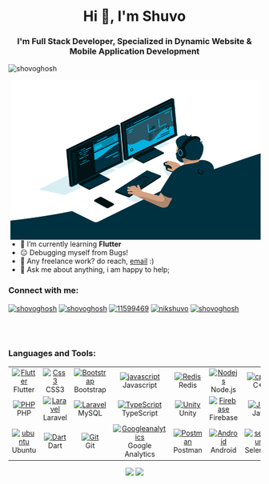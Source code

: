 <h1 align="center">Hi 👋, I'm Shuvo</h1>
<h3 align="center">I'm Full Stack Developer, Specialized in Dynamic Website & Mobile Application Development</h3>

<p align="left"> <img src="https://komarev.com/ghpvc/?username=shovoghosh&label=Profile%20views&color=0e75b6&style=flat" alt="shovoghosh" /> </p>


<img align="right" alt="GIF" src="https://github.com/shovoghosh/shovoghosh/blob/main/code.gif?raw=true" width="500" height="320" />
<br />

- 🌱 I’m currently learning **Flutter**      
- 😐 Debugging myself from Bugs!
- 💼 Any freelance work? do reach, [email](mailto:shovoghosh@outlook.com) :)
- 💬 Ask me about anything, i am happy to help;
 

<h3 align="left">Connect with me:</h3>
<p align="left">
<a href="https://twitter.com/shovoghosh" target="blank"><img align="center" src="https://raw.githubusercontent.com/rahuldkjain/github-profile-readme-generator/master/src/images/icons/Social/twitter.svg" alt="shovoghosh" height="30" width="40" /></a>
<a href="https://linkedin.com/in/shovoghosh" target="blank"><img align="center" src="https://raw.githubusercontent.com/rahuldkjain/github-profile-readme-generator/master/src/images/icons/Social/linked-in-alt.svg" alt="shovoghosh" height="30" width="40" /></a>
<a href="https://stackoverflow.com/users/11599469" target="blank"><img align="center" src="https://raw.githubusercontent.com/rahuldkjain/github-profile-readme-generator/master/src/images/icons/Social/stack-overflow.svg" alt="11599469" height="30" width="40" /></a>
<a href="https://fb.com/nikshuvo" target="blank"><img align="center" src="https://raw.githubusercontent.com/rahuldkjain/github-profile-readme-generator/master/src/images/icons/Social/facebook.svg" alt="nikshuvo" height="30" width="40" /></a>
<a href="https://www.hackerrank.com/shovoghosh" target="blank"><img align="center" src="https://raw.githubusercontent.com/rahuldkjain/github-profile-readme-generator/master/src/images/icons/Social/hackerrank.svg" alt="shovoghosh" height="30" width="40" /></a>
</p>
<br />
<br />
<h3 align="left">Languages and Tools:</h3>


<table align="center">
  <tr>
      <td align="center" width="96">
      <a href="#Flutter">
        <img src="https://www.vectorlogo.zone/logos/flutterio/flutterio-icon.svg" width="48" height="48" alt="Flutter" />
      </a>
      <br>Flutter
    </td>
    <td align="center" width="96">
      <a href="#css3">
        <img src="https://upload.wikimedia.org/wikipedia/commons/thumb/6/62/CSS3_logo.svg/48px-CSS3_logo.svg.png" width="48" height="48" alt="Css3" />
      </a>
      <br>CSS3
    </td>
     <td align="center" width="96">
      <a href="#bootstrap">
        <img src="https://cdn.worldvectorlogo.com/logos/bootstrap-4.svg" width="48" height="48" alt="Bootstrap" />
      </a>
      <br>Bootstrap
    </td>
     <td align="center" width="96">
      <a href="#js">
        <img src="https://upload.wikimedia.org/wikipedia/commons/thumb/9/99/Unofficial_JavaScript_logo_2.svg/1024px-Unofficial_JavaScript_logo_2.svg.png" width="48" height="48" alt="javascript" />
      </a>
      <br>Javascript
    </td>
     <td align="center" width="96">
      <a href="#Redis">
        <img src="https://www.vectorlogo.zone/logos/redis/redis-icon.svg" width="48" height="48" alt="Redis" />
      </a>
      <br>Redis
    </td>
     <td align="center" width="96">
      <a href="#Nodejs">
        <img src="https://www.vectorlogo.zone/logos/nodejs/nodejs-icon.svg" width="48" height="48" alt="Nodejs" />
      </a>
      <br>Node.js
    </td>
	<td align="center" width="96">
      <a href="#cplus">
        <img src="https://cdn.worldvectorlogo.com/logos/c.svg" width="48" height="48" alt="cplus" />
      </a>
      <br>C++
    </td>
	<td align="center" width="96">
      <a href="#Angular">
        <img src="https://www.vectorlogo.zone/logos/angular/angular-icon.svg" width="48" height="48" alt="Angular" />
      </a>
      <br>Angular.JS
    </td>
	
  </tr>

  <tr>
     <td align="center" width="96">
      <a href="#nuxtjs" >
        <img src="https://i.ibb.co/LzmYpDX/146-1466902-php-logo-png-transparent-php-logo-png-png-removebg-preview.png" width="48" height="48" alt="PHP" />
      </a>
      <br>PHP
    </td>
      <td align="center" width="96">
      <a href="#laravel">
        <img src="https://cdn.worldvectorlogo.com/logos/laravel-2.svg" width="48" height="48" alt="Laravel" />
      </a>
      <br>Laravel
    </td>
      <td align="center" width="96">
      <a href="#laravel">
        <img src="https://www.logo.wine/a/logo/MySQL/MySQL-Logo.wine.svg" width="48" height="48" alt="Laravel" />
      </a>
      <br>MySQL
    </td>
     <td align="center" width="96">
      <a href="#ts">
        <img src="https://upload.wikimedia.org/wikipedia/commons/thumb/4/4c/Typescript_logo_2020.svg/1200px-Typescript_logo_2020.svg.png" width="48" height="48" alt="TypeScript" />
      </a>
      <br>TypeScript
    </td>
     <td align="center" width="96">
        <a href="#Unity">
            <img src="https://www.vectorlogo.zone/logos/unity3d/unity3d-icon.svg" width="48" height="48"
                alt="Unity" />
        </a>
        <br>Unity
    </td>
    <td align="center" width="96">
        <a href="#Firebase">
            <img src="https://www.vectorlogo.zone/logos/firebase/firebase-icon.svg" width="48"
                height="48" alt="Firebase" />
        </a>
        <br>Firebase
    </td>
	<td align="center" width="96">
      <a href="#Java">
        <img src="https://www.vectorlogo.zone/logos/java/java-icon.svg" width="48" height="48" alt="Java" />
      </a>
      <br>Java
    </td>
	<td align="center" width="96">
      <a href="#photoshop">
        <img src="https://cdn.worldvectorlogo.com/logos/photoshop-cc-4.svg" width="48" height="48" alt="photoshop" />
      </a>
      <br>Photoshop
    </td>
  </tr>
   <tr>
      <td align="center" width="96">
      <a href="#ubuntu" >
        <img src="https://www.vectorlogo.zone/logos/ubuntu/ubuntu-icon.svg" width="48" height="48" alt="ubuntu" />
      </a>
      <br>Ubuntu
    </td>
     <td align="center" width="96">
      <a href="#dart">
        <img src="https://www.vectorlogo.zone/logos/dartlang/dartlang-icon.svg" width="48" height="48" alt="Dart" />
      </a>
      <br>Dart
    </td>
      <td align="center" width="96">
      <a href="#git" >
        <img src="https://upload.wikimedia.org/wikipedia/commons/thumb/3/3f/Git_icon.svg/1200px-Git_icon.svg.png" width="48" height="48" alt="Git" />
      </a>
      <br>Git
    </td>
      <td align="center"  width="96">
      <a href="#Googleanalytics">
        <img src="https://www.vectorlogo.zone/logos/google_analytics/google_analytics-icon.svg" width="48" height="48" alt="Googleanalytics" />
      </a>
      <br>Google Analytics
    </td>
      <td align="center" width="96">
      <a href="#postman" >
        <img src="https://www.vectorlogo.zone/logos/getpostman/getpostman-icon.svg" width="48" height="48" alt="Postman" />
      </a>
      <br>Postman
    </td>
      <td align="center" width="96">
      <a href="#android" >
        <img src="https://www.vectorlogo.zone/logos/android/android-icon.svg" width="48" height="48" alt="Android" />
      </a>
      <br>Android
    </td>
	<td align="center" width="96">
      <a href="#selenium">
        <img src="https://github.com/simple-icons/simple-icons/blob/master/icons/selenium.svg" width="48" height="48" alt="selenium" />
      </a>
      <br>Selenium
    </td>
	<td align="center" width="96">
      <a href="#Sketch">
        <img src="https://www.vectorlogo.zone/logos/sketchapp/sketchapp-icon.svg" width="48" height="48" alt="Sketch" />
      </a>
      <br>Sketch
    </td>
  </tr>
</table>

<div align="center">
<h2 align="center" style="margin: 5px 10px;"> </h2> 

[![](https://github-readme-stats.vercel.app/api?username=shovoghosh&show_icons=true&theme=github_dark&hide_border=true&locale=en)](https://github.com/shovoghosh) [![](https://github-readme-streak-stats.herokuapp.com?user=shovoghosh&theme=dark&hide_border=true&background=0D1117&ring=1C2F45&fire=4C8EDA&currStreakLabel=4C8EDA)](https://git.io/streak-stats)

</div>
